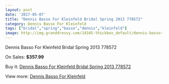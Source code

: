 ```yaml
---
layout: post
date: '2017-05-07'
title: "Dennis Basso For Kleinfeld Bridal Spring 2013 778572"
category: Dennis Basso For Kleinfeld
tags: ["bridal","spring","basso","dennis","kleinfeld"]
image: http://img.granddressy.com/14345-thickbox_default/dennis-basso-for-kleinfeld-bridal-spring-2013-778572.jpg
---
```

Dennis Basso For Kleinfeld Bridal Spring 2013 778572

On Sales: **$357.99**
<a href="https://www.granddressy.com/en/dennis-basso-for-kleinfeld/13398-dennis-basso-for-kleinfeld-bridal-spring-2013-778572.html"><amp-img layout="responsive" width="600" height="600" src="//img.granddressy.com/14345-thickbox_default/dennis-basso-for-kleinfeld-bridal-spring-2013-778572.jpg" alt="Dennis Basso For Kleinfeld Bridal Spring 2013 778572 0" /></a>

Buy it: [Dennis Basso For Kleinfeld Bridal Spring 2013 778572](https://www.granddressy.com/en/dennis-basso-for-kleinfeld/13398-dennis-basso-for-kleinfeld-bridal-spring-2013-778572.html "Dennis Basso For Kleinfeld Bridal Spring 2013 778572")

View more: [Dennis Basso For Kleinfeld](https://www.granddressy.com/en/190-dennis-basso-for-kleinfeld "Dennis Basso For Kleinfeld")